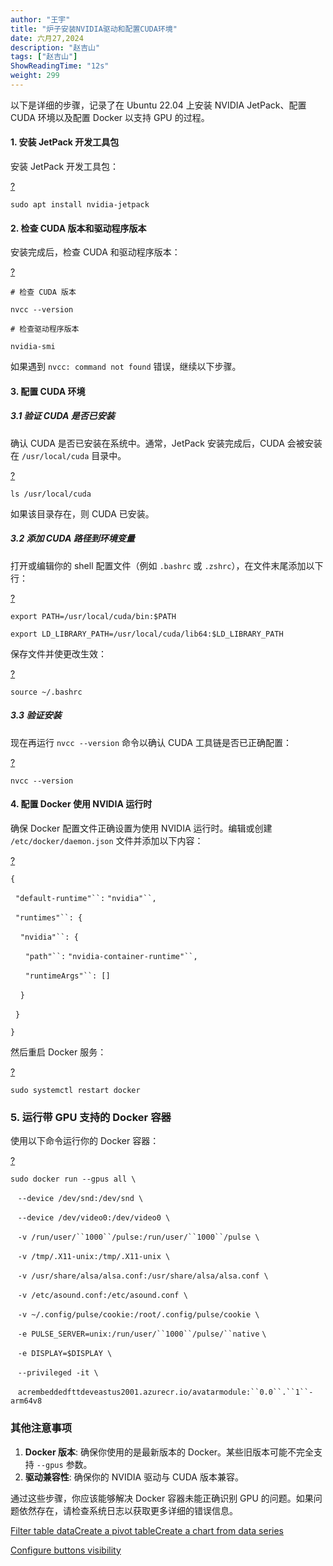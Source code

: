 ```yaml
---
author: "王宇"
title: "炉子安装NVIDIA驱动和配置CUDA环境"
date: 六月27,2024
description: "赵吉山"
tags: ["赵吉山"]
ShowReadingTime: "12s"
weight: 299
---
```

以下是详细的步骤，记录了在 Ubuntu 22.04 上安装 NVIDIA JetPack、配置 CUDA 环境以及配置 Docker 以支持 GPU 的过程。

#### 1\. 安装 JetPack 开发工具包

安装 JetPack 开发工具包：

[?](#)

`sudo apt install nvidia-jetpack`

#### 2\. 检查 CUDA 版本和驱动程序版本

安装完成后，检查 CUDA 和驱动程序版本：

[?](#)

`# 检查 CUDA 版本`

`nvcc --version`

`# 检查驱动程序版本`

`nvidia-smi`

如果遇到 `nvcc: command not found` 错误，继续以下步骤。

#### 3\. 配置 CUDA 环境

##### 3.1 验证 CUDA 是否已安装

确认 CUDA 是否已安装在系统中。通常，JetPack 安装完成后，CUDA 会被安装在 `/usr/local/cuda` 目录中。

[?](#)

`ls /usr/local/cuda`

如果该目录存在，则 CUDA 已安装。

##### 3.2 添加 CUDA 路径到环境变量

打开或编辑你的 shell 配置文件（例如 `.bashrc` 或 `.zshrc`），在文件末尾添加以下行：

[?](#)

`export PATH=/usr/local/cuda/bin:$PATH`

`export LD_LIBRARY_PATH=/usr/local/cuda/lib64:$LD_LIBRARY_PATH`

保存文件并使更改生效：

[?](#)

`source ~/.bashrc`

##### 3.3 验证安装

现在再运行 `nvcc --version` 命令以确认 CUDA 工具链是否已正确配置：

[?](#)

`nvcc --version`

#### 4\. 配置 Docker 使用 NVIDIA 运行时

确保 Docker 配置文件正确设置为使用 NVIDIA 运行时。编辑或创建 `/etc/docker/daemon.json` 文件并添加以下内容：

[?](#)

`{`

  `"default-runtime"``:` `"nvidia"``,`

  `"runtimes"``: {`

    `"nvidia"``: {`

      `"path"``:` `"nvidia-container-runtime"``,`

      `"runtimeArgs"``: []`

    `}`

  `}`

`}`

然后重启 Docker 服务：

[?](#)

`sudo systemctl restart docker`

### 5\. 运行带 GPU 支持的 Docker 容器

使用以下命令运行你的 Docker 容器：

[?](#)

`sudo docker run --gpus all \`

   `--device /dev/snd:/dev/snd \`

   `--device /dev/video0:/dev/video0 \`

   `-v /run/user/``1000``/pulse:/run/user/``1000``/pulse \`

   `-v /tmp/.X11-unix:/tmp/.X11-unix \`

   `-v /usr/share/alsa/alsa.conf:/usr/share/alsa/alsa.conf \`

   `-v /etc/asound.conf:/etc/asound.conf \`

   `-v ~/.config/pulse/cookie:/root/.config/pulse/cookie \`

   `-e PULSE_SERVER=unix:/run/user/``1000``/pulse/``native` `\`

   `-e DISPLAY=$DISPLAY \`

   `--privileged -it \`

   `acrembeddedfttdeveastus2001.azurecr.io/avatarmodule:``0.0``.``1``-arm64v8`

### 其他注意事项

1.  **Docker 版本**: 确保你使用的是最新版本的 Docker。某些旧版本可能不完全支持 `--gpus` 参数。
2.  **驱动兼容性**: 确保你的 NVIDIA 驱动与 CUDA 版本兼容。

通过这些步骤，你应该能够解决 Docker 容器未能正确识别 GPU 的问题。如果问题依然存在，请检查系统日志以获取更多详细的错误信息。

[Filter table data](#)[Create a pivot table](#)[Create a chart from data series](#)

[Configure buttons visibility](/users/tfac-settings.action)